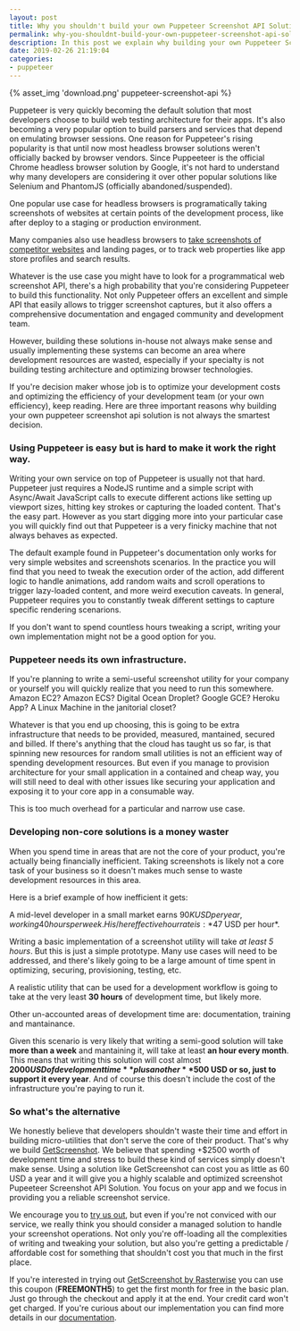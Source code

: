 ```yaml
---
layout: post
title: Why you shouldn't build your own Puppeteer Screenshot API Solution
permalink: why-you-shouldnt-build-your-own-puppeteer-screenshot-api-solution
description: In this post we explain why building your own Puppeteer Screenshot API Solution could be inefficient and why you should consider a managed solution.
date: 2019-02-26 21:19:04
categories: 
- puppeteer 
---
```


{% asset_img 'download.png' puppeteer-screenshot-api %}

Puppeteer is very quickly becoming the default solution that most developers choose to build web testing architecture for their apps. It's also becoming a very popular option to build parsers and services that depend on emulating browser sessions. One reason for Puppeteer's rising popularity is that until now most headless browser solutions weren't officially backed by browser vendors. Since Puppeeteer is the official Chrome headless browser solution by Google, it's not hard to understand why many developers are considering it over other popular solutions like Selenium and PhantomJS (officially abandoned/suspended). 

One popular use case for headless browsers is programatically taking screenshots of websites at certain points of the development process, like after deploy to a staging or production environment. 

Many companies also use headless browsers to [take screenshots of competitor websites](https://blog.rasterwise.com/2019/02/24/how-to-build-a-competitor-tracker-using-getscreenshot-and-cron-job-org/) and landing pages, or to track web properties like app store profiles and search results.

Whatever is the use case you might have to look for a programmatical web screenshot API, there's a high probability that you're considering Puppeteer to build this functionality. Not only Puppeteer offers an excellent and simple API that easily allows to trigger screenshot captures, but it also offers a comprehensive documentation and engaged community and development team.

However, building these solutions in-house not always make sense and usually implementing these systems can become an area where development resources are wasted, especially if your specialty is not building testing architecture and optimizing browser technologies.

If you're decision maker whose job is to optimize your development costs and optimizing the efficiency of your development team (or your own efficiency), keep reading. Here are three  important reasons why building your own puppeteer screenshot api solution is not always the smartest decision.


### Using Puppeteer is easy but is hard to make it work the right way.

Writing your own service on top of Puppeteer is usually not that hard. Puppeteer just requires a NodeJS runtime and a simple script with Async/Await JavaScript calls to execute different actions like setting up viewport sizes, hitting key strokes or capturing the loaded content. That's the easy part. However as you start digging more into your particular case you will quickly find out that Puppeteer is a very finicky machine that not always behaves as expected.

The default example found in Puppeteer's documentation only works for very simple websites and screenshots scenarios. In the practice you will find that you need to tweak the execution order of the action, add different logic to handle animations, add random waits and scroll operations to trigger lazy-loaded content, and more weird execution caveats. In general, Puppeteer requires you to constantly tweak different settings to capture specific rendering scenarions.

If you don't want to spend countless hours tweaking a script, writing your own implementation might not be a good option for you.


### Puppeteer needs its own infrastructure.

If you're planning to write a semi-useful screenshot utility for your company or yourself you will quickly realize that you need to run this somewhere. Amazon EC2? Amazon ECS? Digital Ocean Droplet? Google GCE? Heroku App? A Linux Machine in the janitorial closet?

Whatever is that you end up choosing, this is going to be extra infrastructure that needs to be provided, measured, mantained, secured and billed. If there's anything that the cloud has taught us so far, is that spinning new resources for random small utilities is not an efficient way of spending development resources. But even if you manage to provision architecture for your small application in a contained and cheap way, you will still need to deal with other issues like securing your application and exposing it to your core app in a consumable way. 

This is too much overhead for a particular and narrow use case.


### Developing non-core solutions is a money waster

When you spend time in areas that are not the core of your product, you're actually being financially inefficient. Taking screenshots is likely not a core task of your business so it doesn't makes much sense to waste development resources in this area.

Here is a brief example of how inefficient it gets:

A mid-level developer in a small market earns $90K USD per year, working 40 hours per week. His/her effective hour rate is: *$47 USD per hour*. 

Writing a basic implementation of a screenshot utility will take *at least 5 hours*. But this is just a simple prototype. Many use cases will need to be addressed, and there's likely going to be a large amount of time spent in optimizing, securing, provisioning, testing, etc. 

A realistic utility that can be used for a development workflow is going to take at the very least **30 hours** of development time, but likely more.

Other un-accounted areas of development time are: documentation, training and mantainance.

Given this scenario is very likely that writing a semi-good solution will take **more than a week** and mantaining it, will take at least **an hour every month**.
This means that writing this solution will cost almost **$2000 USD of development time** plus another **$500 USD or so, just to support it every year**. And of course this doesn't include the cost of the infrastructure you're paying to run it.


### So what's the alternative

We honestly believe that developers shouldn't waste their time and effort in building micro-utilities that don't serve the core of their product. That's why we build [GetScreenshot](https://getscreenshot.rasterwise.com/). We believe that spending +$2500 worth of development time and stress to build these kind of services simply doesn't make sense. Using a solution like GetScreenshot can cost you as little as 60 USD a year and it will give you a highly scalable and optimized screenshot Pupeeteer Screenshot API Solution. You focus on your app and we focus in providing you a reliable screenshot service.

We encourage you to [try us out](https://getscreenshot.rasterwise.com/), but even if you're not conviced with our service, we really think you should consider a managed solution to handle your screenshot operations. Not only you're off-loading all the complexities of writing and tweaking your solution, but also you're getting a predictable / affordable cost for something that shouldn't cost you that much in the first place.

If you're interested in trying out [GetScreenshot by Rasterwise](https://getscreenshot.rasterwise.com/) you can use this coupon (**FREEMONTH5**) to get the first month for free in the basic plan. Just go through the checkout and apply it at the end. Your credit card won't get charged. If you're curious about our implementation you can find more details in our [documentation](https://rasterwise.gitbook.io/docs/).

